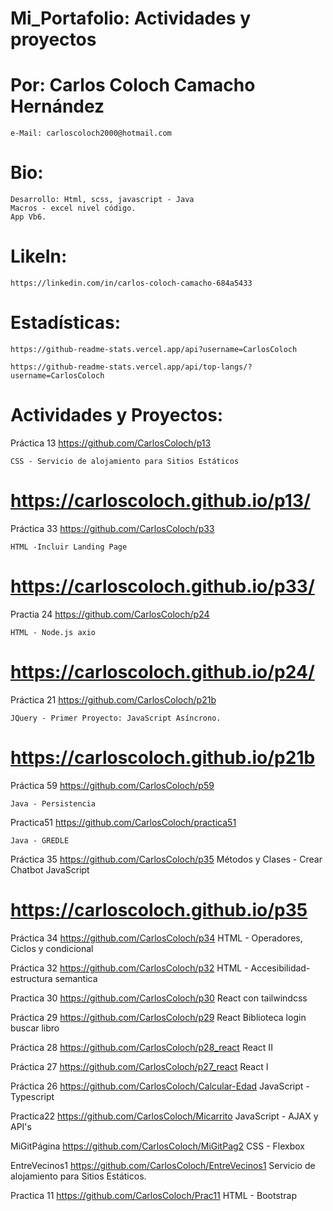 # Mi_Portafolio:  Actividades y proyectos

# Por:  Carlos Coloch Camacho Hernández
	e-Mail: carloscoloch2000@hotmail.com

# Bio:
	Desarrollo: Html, scss, javascript - Java
	Macros - excel nivel código.
	App Vb6.

#  LikeIn: 
 	https://linkedin.com/in/carlos-coloch-camacho-684a5433

# Estadísticas:
	https://github-readme-stats.vercel.app/api?username=CarlosColoch

	https://github-readme-stats.vercel.app/api/top-langs/?username=CarlosColoch

# Actividades y Proyectos:
Práctica 13 https://github.com/CarlosColoch/p13

	CSS - Servicio de alojamiento para Sitios Estáticos 
# https://carloscoloch.github.io/p13/

Práctica 33 https://github.com/CarlosColoch/p33

	HTML -Incluir Landing Page  
 # https://carloscoloch.github.io/p33/

Practia 24 https://github.com/CarlosColoch/p24

	HTML - Node.js axio  
 # https://carloscoloch.github.io/p24/

Práctica 21 https://github.com/CarlosColoch/p21b

	JQuery - Primer Proyecto: JavaScript Asíncrono. 
 # https://carloscoloch.github.io/p21b
 
Práctica 59 https://github.com/CarlosColoch/p59

	Java - Persistencia

Practica51 https://github.com/CarlosColoch/practica51

	Java - GREDLE 

Práctica 35 https://github.com/CarlosColoch/p35
	Métodos y Clases - Crear Chatbot JavaScript
# https://carloscoloch.github.io/p35 

Práctica 34 https://github.com/CarlosColoch/p34
	HTML - Operadores, Ciclos y condicional

Práctica 32 https://github.com/CarlosColoch/p32
	HTML - Accesibilidad-estructura semantica

Practica 30 https://github.com/CarlosColoch/p30
	React con tailwindcss

Práctica 29 https://github.com/CarlosColoch/p29
	React Biblioteca login buscar libro

Práctica 28 https://github.com/CarlosColoch/p28_react
	React II  

Práctica 27 https://github.com/CarlosColoch/p27_react
	React I

Práctica 26 https://github.com/CarlosColoch/Calcular-Edad
	JavaScript - Typescript

Practica22 https://github.com/CarlosColoch/Micarrito
	JavaScript - AJAX y API's

MiGitPágina https://github.com/CarlosColoch/MiGitPag2
	CSS - Flexbox

EntreVecinos1 https://github.com/CarlosColoch/EntreVecinos1
	Servicio de alojamiento para Sitios Estáticos.

Practica 11 https://github.com/CarlosColoch/Prac11
	HTML - Bootstrap
